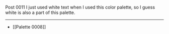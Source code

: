 Post 0011
I just used white text when I used this color palette, so I guess white is also a part of this palette.



---

- [[Palette 0008]]